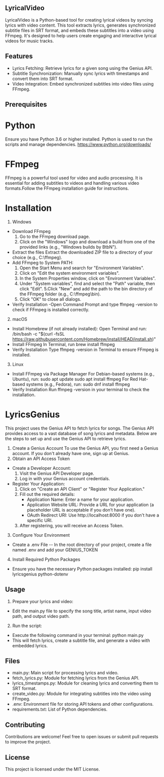 ## LyricalVideo
LyricalVideo is a Python-based tool for creating lyrical videos by syncing lyrics with video content. This tool extracts lyrics, generates synchronized subtitle files in SRT format, and embeds these subtitles into a video using FFmpeg. It's designed to help users create engaging and interactive lyrical videos for music tracks.

## Features
- Lyrics Fetching: Retrieve lyrics for a given song using the Genius API.
- Subtitle Synchronization: Manually sync lyrics with timestamps and convert them into SRT format.
- Video Integration: Embed synchronized subtitles into video files using FFmpeg.

## Prerequisites
# Python
Ensure you have Python 3.6 or higher installed. Python is used to run the scripts and manage dependencies.
https://www.python.org/downloads/

# FFmpeg
FFmpeg is a powerful tool used for video and audio processing. It is essential for adding subtitles to videos and handling various video formats.Follow the FFmpeg installation guide for instructions.
# Installation 
1. Windows
- Download FFmpeg
   1. Go to the FFmpeg download page.
   2. Click on the "Windows" logo and download a build from one of the provided links (e.g., "Windows builds by BtbN").
- Extract the files
  Extract the downloaded ZIP file to a directory of your choice (e.g., C:\ffmpeg).
- Add FFmpeg to System PATH:
  1. Open the Start Menu and search for "Environment Variables".
  2. Click on "Edit the system environment variables".
  3. In the System Properties window, click on "Environment Variables".
  4. Under "System variables", find and select the "Path" variable, then click "Edit".
  5.Click "New" and add the path to the bin directory of the FFmpeg folder (e.g., C:\ffmpeg\bin).
  6. Click "OK" to close all dialogs.
- Verify Installation
-Open Command Prompt and type ffmpeg -version to check if FFmpeg is installed correctly.

2. macOS
- Install Homebrew (if not already installed):
  Open Terminal and run:
/bin/bash -c "$(curl -fsSL https://raw.githubusercontent.com/Homebrew/install/HEAD/install.sh)"
- Install FFmpeg
In Terminal, run
brew install ffmpeg
- Verify Installation
Type ffmpeg -version in Terminal to ensure FFmpeg is installed.

3. Linux
- Install FFmpeg via Package Manager
  For Debian-based systems (e.g., Ubuntu), run:
sudo apt update
sudo apt install ffmpeg
  For Red Hat-based systems (e.g., Fedora), run:
sudo dnf install ffmpeg
- Verify Installation
Run ffmpeg -version in your terminal to check the installation.

# LyricsGenius
This project uses the Genius API to fetch lyrics for songs. The Genius API provides access to a vast database of song lyrics and metadata. Below are the steps to set up and use the Genius API to retrieve lyrics.
1. Create a Genius Account
To use the Genius API, you first need a Genius account. If you don't already have one, sign up at Genius.
2. Obtain an API Access Token
- Create a Developer Account:
   1. Visit the Genius API Developer page.
   2.  Log in with your Genius account credentials.
- Register Your Application:
   1. Click on "Create an API Client" or "Register Your Application."
   2. Fill out the required details:
      - Application Name: Enter a name for your application.
      - Application Website URL: Provide a URL for your application (a placeholder URL is acceptable if you don’t have one).
      - OAuth Redirect URI: Use http://localhost:8000 if you don't have a specific URI.
    3. After registering, you will receive an Access Token.
3. Configure Your Environment
- Create a .env File
-- In the root directory of your project, create a file named .env and add your GENIUS_TOKEN
4. Install Required Python Packages
- Ensure you have the necessary Python packages installed:
pip install lyricsgenius python-dotenv

## Usage
1. Prepare your lyrics and video:
- Edit the main.py file to specify the song title, artist name, input video path, and output video path.
2. Run the script:
  - Execute the following command in your terminal:
      python main.py
  - This will fetch lyrics, create a subtitle file, and generate a video with embedded lyrics.

## Files
- main.py: Main script for processing lyrics and video.
- fetch_lyrics.py: Module for fetching lyrics from the Genius API.
- lyrics_timestamps.py: Module for cleaning lyrics and converting them to SRT format.
- create_video.py: Module for integrating subtitles into the video using FFmpeg.
- .env: Environment file for storing API tokens and other configurations.
- requirements.txt: List of Python dependencies.

## Contributing
Contributions are welcome! Feel free to open issues or submit pull requests to improve the project.

## License
This project is licensed under the MIT License. 

